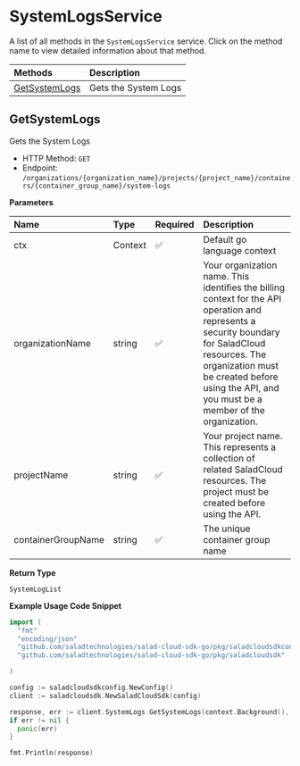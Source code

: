 # SystemLogsService

A list of all methods in the `SystemLogsService` service. Click on the method name to view detailed information about that method.

| Methods                         | Description          |
| :------------------------------ | :------------------- |
| [GetSystemLogs](#getsystemlogs) | Gets the System Logs |

## GetSystemLogs

Gets the System Logs

- HTTP Method: `GET`
- Endpoint: `/organizations/{organization_name}/projects/{project_name}/containers/{container_group_name}/system-logs`

**Parameters**

| Name               | Type    | Required | Description                                                                                                                                                                                                                                         |
| :----------------- | :------ | :------- | :-------------------------------------------------------------------------------------------------------------------------------------------------------------------------------------------------------------------------------------------------- |
| ctx                | Context | ✅       | Default go language context                                                                                                                                                                                                                         |
| organizationName   | string  | ✅       | Your organization name. This identifies the billing context for the API operation and represents a security boundary for SaladCloud resources. The organization must be created before using the API, and you must be a member of the organization. |
| projectName        | string  | ✅       | Your project name. This represents a collection of related SaladCloud resources. The project must be created before using the API.                                                                                                                  |
| containerGroupName | string  | ✅       | The unique container group name                                                                                                                                                                                                                     |

**Return Type**

`SystemLogList`

**Example Usage Code Snippet**

```go
import (
  "fmt"
  "encoding/json"
  "github.com/saladtechnologies/salad-cloud-sdk-go/pkg/saladcloudsdkconfig"
  "github.com/saladtechnologies/salad-cloud-sdk-go/pkg/saladcloudsdk"

)

config := saladcloudsdkconfig.NewConfig()
client := saladcloudsdk.NewSaladCloudSdk(config)

response, err := client.SystemLogs.GetSystemLogs(context.Background(), "organizationName", "projectName", "containerGroupName")
if err != nil {
  panic(err)
}

fmt.Println(response)
```
